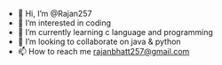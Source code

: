 - 👋 Hi, I’m @Rajan257
- 👀 I’m interested in coding 
- 🌱 I’m currently learning c language and programming 
- 💞️ I’m looking to collaborate on java & python 
- 📫 How to reach me rajanbhatt257@gmail.com

<!---
Rajan257/Rajan257 is a ✨ special ✨ repository because its `README.md` (this file) appears on your GitHub profile.
You can click the Preview link to take a look at your changes.
--->
